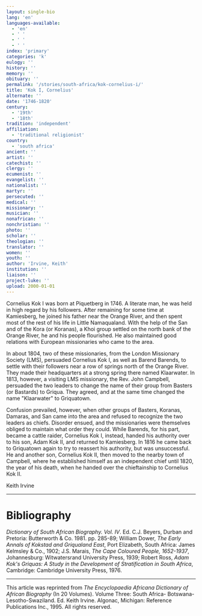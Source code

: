 ```yaml
---
layout: single-bio
lang: 'en'
languages-available:
  - 'en'
  - ' '
  - ' '
  - ' '
index: 'primary'
categories: 'k'
eulogy: ''
history: ''
memory: ''
obituary: ''
permalink: '/stories/south-africa/kok-cornelius-i/'
title: 'Kok I, Cornelius'
alternate: ''
date: '1746-1820'
century:
  - '19th'
  - '18th'
tradition: 'independent'
affiliation:
  - 'traditional religionist'
country:
  - 'south africa'
ancient: ''
artist: ''
catechist: ''
clergy: ''
ecumenist: ''
evangelist: ''
nationalist: ''
martyr: ''
persecuted: ''
medical: ''
missionary: ''
musician: ''
nonafrican: ''
nonchristian: ''
photo: ''
scholar: ''
theologian: ''
translator: ''
women: ''
youth: ''
author: 'Irvine, Keith'
institution: ''
liaison: ''
project-luke: ''
upload: 2000-01-01
---
```



Cornelius Kok I was born at Piquetberg in 1746. A literate man, he was held in high regard by his followers. After remaining for some time at Kamiesberg, he joined his father near the Orange River, and then spent most of the rest of his life in Little Namaqualand. With the help of the San and of the Kora (or Koranas), a Khoi group settled on the north bank of the Orange River, he and his people flourished. He also maintained good relations with European missionaries who came to the area.

In about 1804, two of these missionaries, from the London Missionary Society (LMS), persuaded Cornelius Kok I, as well as Barend Barends, to settle with their followers near a row of springs north of the Orange River. They made their headquarters at a strong spring there named Klaarwater. In 1813, however, a visiting LMS missionary, the Rev. John Campbell, persuaded the two leaders to change the name of their group from Basters (or Bastards) to Griqua. They agreed, and at the same time changed the name "Klaarwater" to Griquatown.

Confusion prevailed, however, when other groups of Basters, Koranas, Damaras, and San came into the area and refused to recognize the two leaders as chiefs. Disorder ensued, and the missionaries were themselves obliged to maintain what order they could. While Barends, for his part, became a cattle raider, Cornelius Kok I, instead, handed his authority over to his son, Adam Kok II, and returned to Kamiesberg. In 1816 he came back to Griquatown again to try to reassert his authority, but was unsuccessful. He and another son, Cornelius Kok II, then moved to the nearby town of Campbell, where he established himself as an independent chief until 1820, the year of his death, when he handed over the chieftainship to Cornelius Kok II.

Keith Irvine

---

# Bibliography

*Dictionary of South African Biography. Vol. IV*. Ed. C.J. Beyers, Durban and Pretoria: Butterworth & Co. 1981. pp. 285-89; William Dower, *The Early Annals of Kokstad and Griqualand East*, Port Elizabeth, South Africa: James Kelmsley & Co., 1902; J.S. Marais, *The Cape Coloured People, 1652-1937*, Johannesburg: Witwatersrand University Press, 1939; Robert Ross, *Adam Kok's Griquas: A Study in the Development of Stratification in South Africa*, Cambridge: Cambridge University Press, 1976.

---

This article was reprinted from *The Encyclopaedia Africana Dictionary of African Biography* (In 20 Volumes). Volume Three: South Africa- Botswana-Lesotho-Swaziland. Ed. Keith Irvine. Algonac, Michigan: Reference Publications Inc., 1995.  All rights reserved.